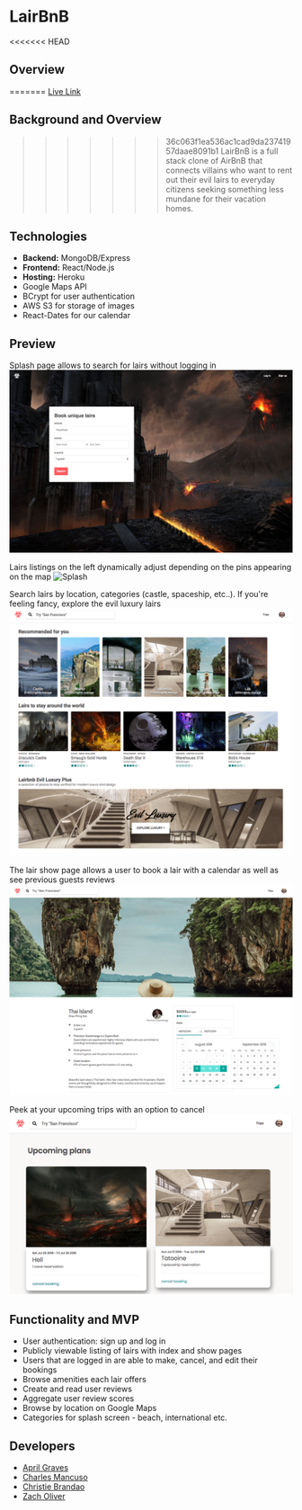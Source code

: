 # LairBnB
<<<<<<< HEAD

## Overview
=======
[Live Link](https://villain-lairbnb.herokuapp.com/#/)
## Background and Overview
>>>>>>> 36c063f1ea536ac1cad9da23741957daae8091b1
LairBnB is a full stack clone of AirBnB that connects villains who want to rent out their evil lairs to everyday citizens seeking something less mundane for their vacation homes.

## Technologies

* **Backend:** MongoDB/Express
* **Frontend:** React/Node.js
* **Hosting:** Heroku
* Google Maps API 
* BCrypt for user authentication
* AWS S3 for storage of images
* React-Dates for our calendar 

## Preview

Splash page allows to search for lairs without logging in
![Splash](./frontend/src/assets/screenshots/splash.png)

Lairs listings on the left dynamically adjust depending on the pins appearing on the map
![Splash](./frontend/src/assets/screenshots/map2.gif)

Search lairs by location, categories (castle, spaceship, etc..). If you're feeling fancy, explore the evil luxury lairs
![Splash](./frontend/src/assets/screenshots/home.png)

The lair show page allows a user to book a lair with a calendar as well as see previous guests reviews
![Splash](./frontend/src/assets/screenshots/lairshow.png)

Peek at your upcoming trips with an option to cancel
![Trips](./frontend/src/assets/screenshots/trips.png)


## Functionality and MVP
* User authentication: sign up and log in
* Publicly viewable listing of lairs with index and show pages
* Users that are logged in are able to make, cancel, and edit their bookings
* Browse amenities each lair offers
* Create and read user reviews
* Aggregate user review scores
* Browse by location on Google Maps
* Categories for splash screen - beach, international etc.



## Developers

* [April Graves](https://github.com/AprilHGraves)
* [Charles Mancuso](https://github.com/unionky)
* [Christie Brandao](https://github.com/cbrandao18)
* [Zach Oliver](https://github.com/Numbericons/)


